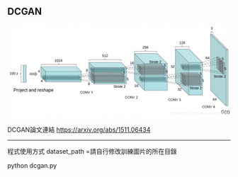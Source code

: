 DCGAN
---
![GCGAN](https://github.com/is90057/DCGAN/blob/master/20181029000940594.png)

DCGAN論文連結
https://arxiv.org/abs/1511.06434

---
程式使用方式
dataset_path =請自行修改訓練圖片的所在目錄

python dcgan.py

